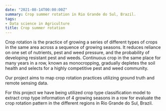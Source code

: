 ```yaml
---
date: "2021-08-14T00:00:00Z"
summary: Crop summer rotation in Rio Grande do Sul, Brazil.
tags:
- Data science in Agriculture
title: Crop summer rotation
---
```


Crop rotation is the practice of growing a series of different types of crops in the same area across a sequence of growing seasons. It reduces reliance on one set of nutrients, pest and weed pressure, and the probability of developing resistant pest and weeds. Continuous crop in the same place for many years in a row, known as monocropping, gradually depletes the soil health and  selects for a highly competitive pest and weed community.

Our project aims to map crop rotation practices utilizing ground truth and remote sensing data.

For this project we have being utilized crop type classification model to extract crop type information of 4 growing seasons in a row for evaluate the crop rotation pattern in the different regions in Rio Grande do Sul, Brazil.


